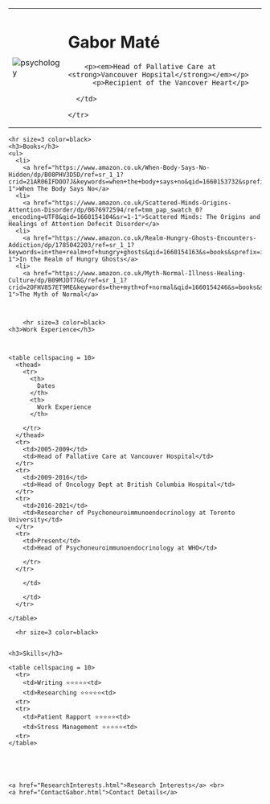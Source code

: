 
<html lang="en">

<head>
  <meta charset="UTF-8">
  <meta name="viewport" content="width=device-width, initial-scale=1.0">
  <meta http-equiv="X-UA-Compatible" content="ie=edge">
  <title>Document</title>
</head>

<body>
  <table cellspacing = 20>
    <tr>
      <td><img src="https://upload.wikimedia.org/wikipedia/commons/8/86/Gabor_Mat%C3%A9_-_01_%28cropped%29.jpeg" alt="psychology"> </td>
      <td>  <h1> Gabor Maté </h1>

        <p><em>Head of Pallative Care at <strong>Vancouver Hopsital</strong></em></p>
          <p>Recipient of the Vancover Heart</p>

      </td>

    </tr>
  </table>

    <hr size=3 color=black>
    <h3>Books</h3>
    <ul>
      <li>
        <a href="https://www.amazon.co.uk/When-Body-Says-No-Hidden/dp/B08PHV3D5D/ref=sr_1_1?crid=21AR06IFDOO7J&keywords=when+the+body+says+no&qid=1660153732&sprefix=when+the+body+says+no%2Caps%2C70&sr=8-1">When The Body Says No</a>
      <li>
        <a href="https://www.amazon.co.uk/Scattered-Minds-Origins-Attention-Disorder/dp/0676972594/ref=tmm_pap_swatch_0?_encoding=UTF8&qid=1660154104&sr=1-1">Scattered Minds: The Origins and Healings of Attention Defecit Disorder</a>
      <li>
        <a href="https://www.amazon.co.uk/Realm-Hungry-Ghosts-Encounters-Addiction/dp/1785042203/ref=sr_1_1?keywords=in+the+realm+of+hungry+ghosts&qid=1660154163&s=books&sprefix=in+the+rea%2Cstripbooks%2C68&sr=1-1">In the Realm of Hungry Ghosts</a>
      <li>
        <a href="https://www.amazon.co.uk/Myth-Normal-Illness-Healing-Culture/dp/B09MJDT7GG/ref=sr_1_1?crid=2OFHV857ET9ME&keywords=the+myth+of+normal&qid=1660154246&s=books&sprefix=the+myth+of+normal%2Cstripbooks%2C67&sr=1-1">The Myth of Normal</a>

    

        <hr size=3 color=black>
    <h3>Work Experience</h3>



    <table cellspacing = 10>
      <thead>
        <tr>
          <th>
            Dates
          </th>
          <th>
            Work Experience
          </th>

        </tr>
      </thead>
      <tr>
        <td>2005-2009</td>
        <td>Head of Pallative Care at Vancouver Hospital</td>
      </tr>
      <tr>
        <td>2009-2016</td>
        <td>Head of Oncology Dept at British Columbia Hospital</td>
      </tr>
      <tr>
        <td>2016-2021</td>
        <td>Researcher of Psychoneuroimmunoendocrinology at Toronto University</td>
      </tr>
      <tr>
        <td>Present</td>
        <td>Head of Psychoneuroimmunoendocrinology at WHO</td>

        </tr>
      </tr>

        </td>

        </td>
      </tr>

    </table>

      <hr size=3 color=black>


    <h3>Skills</h3>

    <table cellspacing = 10>
      <tr>
        <td>Writing ⭐️⭐️⭐️⭐️⭐️<td>
        <td>Researching ⭐️⭐️⭐️⭐️⭐️<td>
      <tr>
      <tr>
        <td>Patient Rapport ⭐️⭐️⭐️⭐️⭐️<td>
        <td>Stress Management ⭐️⭐️⭐️⭐️⭐️<td>
      <tr>
    </table>





    <a href="ResearchInterests.html">Research Interests</a> <br>
    <a href="ContactGabor.html">Contact Details</a>

